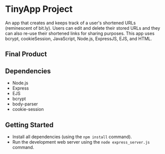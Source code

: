 # TinyApp Project
An app that creates and keeps track of a user's shortened URLs (reminescent of bit.ly). Users can edit and delete their stored URLs and they can also re-use their shortened links for sharing purposes. This app uses bcrypt, cookieSession, JavaScript, Node.js, ExpressJS, EJS, and HTML.

## Final Product

## Dependencies

- Node.js
- Express
- EJS
- bcrypt
- body-parser
- cookie-session

## Getting Started

- Install all dependencies (using the `npm install` command).
- Run the development web server using the `node express_server.js` command.